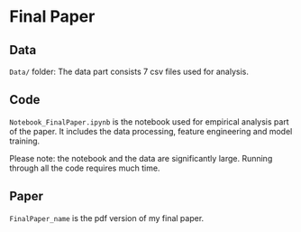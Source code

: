 # Final Paper

## Data

`Data/` folder: The data part consists 7 csv files used for analysis.

## Code 

`Notebook_FinalPaper.ipynb` is the notebook used for empirical analysis part of the paper.
It includes the data processing, feature engineering and model training. 

Please note: the notebook and the data are significantly large. Running through all the code requires much time.

## Paper
`FinalPaper_name` is the pdf version of my final paper.